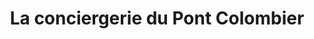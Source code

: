 ---
title: "La conciergerie du Pont Colombier"
url: /veyrac/la-conciergerie-du-pont-colombier/
shop: artisanat
---
